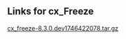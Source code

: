 ## Links for cx_Freeze

[cx_freeze-8.3.0.dev1746422078.tar.gz](https://marcelotduarte.github.io/packages/cx-freeze/cx_freeze-8.3.0.dev1746422078.tar.gz)
